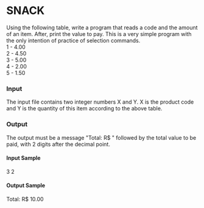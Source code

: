# SNACK
Using the following table, write a program that reads a code and the amount of an item. After, print the value to pay. This is a very simple program with the only intention of practice of selection commands.  
1 - 4.00  
2 - 4.50  
3 - 5.00  
4 - 2.00  
5 - 1.50  
### Input
The input file contains two integer numbers X and Y. X is the product code and Y is the quantity of this item according to the above table.
### Output
The output must be a message "Total: R$ " followed by the total value to be paid, with 2 digits after the decimal point.
#### Input Sample
3 2
#### Output Sample
Total: R$ 10.00